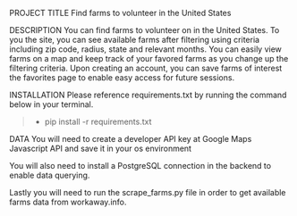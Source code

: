 PROJECT TITLE
Find farms to volunteer in the United States

DESCRIPTION
You can find farms to volunteer on in the United States. To you the site, you can see available farms after filtering using criteria including zip code, radius, state and relevant months. You can easily view farms on a map and keep track of your favored farms as you change up the filtering criteria. Upon creating  an account, you can save farms of interest the favorites page to enable easy access for future sessions.

INSTALLATION
Please reference requirements.txt by running the command below in your terminal.

> - pip install -r requirements.txt


DATA
You will need to create a developer API key at Google Maps Javascript API and save it in your os environment

You will also need to install a PostgreSQL connection in the backend to enable data querying.

Lastly you will need to run the scrape_farms.py file in order to get available farms data from workaway.info.

